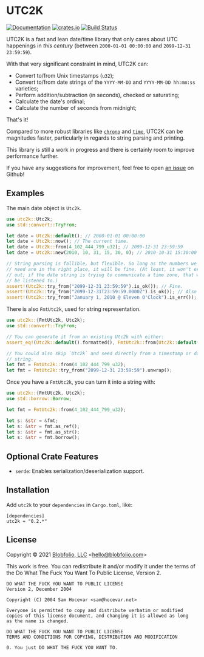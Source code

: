 # UTC2K

[![Documentation](https://docs.rs/utc2k/badge.svg)](https://docs.rs/utc2k/)
[![crates.io](https://img.shields.io/crates/v/utc2k.svg)](https://crates.io/crates/utc2k)
[![Build Status](https://github.com/Blobfolio/utc2k/workflows/Build/badge.svg)](https://github.com/Blobfolio/utc2k/actions)

UTC2K is a fast and lean date/time library that only cares about UTC happenings in _this century_ (between `2000-01-01 00:00:00` and `2099-12-31 23:59:59`).

With that very significant constraint in mind, UTC2K can:

* Convert to/from Unix timestamps (`u32`);
* Convert to/from date strings of the `YYYY-MM-DD` and `YYYY-MM-DD hh:mm:ss` varieties;
* Perform addition/subtraction (in seconds), checked or saturating;
* Calculate the date's ordinal;
* Calculate the number of seconds from midnight;

That's it!

Compared to more robust libraries like [`chrono`](https://crates.io/crates/chrono) and [`time`](https://crates.io/crates/time), UTC2K can be magnitudes faster, particularly in regards to string parsing and printing.

This library is still a work in progress and there is certainly room to improve performance further.

If you have any suggestions for improvement, feel free to open [an issue](https://github.com/Blobfolio/utc2k/issues) on Github!



## Examples

The main date object is `Utc2k`.

```rust
use utc2k::Utc2k;
use std::convert::TryFrom;

let date = Utc2k::default(); // 2000-01-01 00:00:00
let date = Utc2k::now(); // The current time.
let date = Utc2k::from(4_102_444_799_u32); // 2099-12-31 23:59:59
let date = Utc2k::new(2010, 10, 31, 15, 30, 0); // 2010-10-31 15:30:00

// String parsing is fallible, but flexible. So long as the numbers we
// need are in the right place, it will be fine. (At least, it won't error
// out; if the date string is trying to communicate a time zone, that won't
// be listened to.)
assert!(Utc2k::try_from("2099-12-31 23:59:59").is_ok()); // Fine.
assert!(Utc2k::try_from("2099-12-31T23:59:59.0000Z").is_ok()); // Also fine.
assert!(Utc2k::try_from("January 1, 2010 @ Eleven O'Clock").is_err()); // Nope!
```

There is also `FmtUtc2k`, used for string representation.

```rust
use utc2k::{FmtUtc2k, Utc2k};
use std::convert::TryFrom;

// You can generate it from an existing Utc2k with either:
assert_eq!(Utc2k::default().formatted(), FmtUtc2k::from(Utc2k::default()));

// You could also skip `Utc2k` and seed directly from a timestamp or date/time
// string.
let fmt = FmtUtc2k::from(4_102_444_799_u32);
let fmt = FmtUtc2k::try_from("2099-12-31 23:59:59").unwrap();
```

Once you have a `FmtUtc2k`, you can turn it into a string with:

```rust
use utc2k::{FmtUtc2k, Utc2k};
use std::borrow::Borrow;

let fmt = FmtUtc2k::from(4_102_444_799_u32);

let s: &str = &fmt;
let s: &str = fmt.as_ref();
let s: &str = fmt.as_str();
let s: &str = fmt.borrow();
```



## Optional Crate Features

* `serde`: Enables serialization/deserialization support.



## Installation

Add `utc2k` to your `dependencies` in `Cargo.toml`, like:

```
[dependencies]
utc2k = "0.2.*"
```



## License

Copyright © 2021 [Blobfolio, LLC](https://blobfolio.com) &lt;hello@blobfolio.com&gt;

This work is free. You can redistribute it and/or modify it under the terms of the Do What The Fuck You Want To Public License, Version 2.

    DO WHAT THE FUCK YOU WANT TO PUBLIC LICENSE
    Version 2, December 2004
    
    Copyright (C) 2004 Sam Hocevar <sam@hocevar.net>
    
    Everyone is permitted to copy and distribute verbatim or modified
    copies of this license document, and changing it is allowed as long
    as the name is changed.
    
    DO WHAT THE FUCK YOU WANT TO PUBLIC LICENSE
    TERMS AND CONDITIONS FOR COPYING, DISTRIBUTION AND MODIFICATION
    
    0. You just DO WHAT THE FUCK YOU WANT TO.
